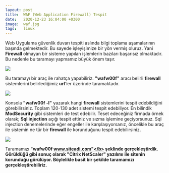 ```yaml
---
layout: post
title:  WAF (Web Application Firewall) Tespit
date:   2020-12-23 16:04:00 +0300
image:  waf.jpg
tags:   linux
---
```

Web Uygulama güvenlik duvarı tespiti aslında bilgi toplama aşamalarının başında gelmektedir. Bu sayede işleyişimize bir yön vermiş oluruz.
Yani <b>Firewall</b> olmayan bir sisteme yapılan işlemlerin bazıları başarısız olmaktadır. Bu nedenle bu taramayı yapmamız büyük önem taşır.

![]({{site.baseurl}}/img/wafw00f.jpg)

Bu taramayı bir araç ile rahatça yapabiliriz. <b><t>"wafw00f"</b></t> aracı belirli <b>firewall</b> sistemlerini belirlediğimiz <b>url</b>'ler üzerinde taramaktadır.

![]({{site.baseurl}}/img/wafw00f-l.jpg)

Konsola <b><t>"wafw00f -l"</b></t> yazarak hangi <b>firewall</b> sistemlerini tespit edebildiğini görebilirsiniz.
Toplam 120-130 adet sistemi tespit edebiliyor. En bilindik <b>ModSecurity</b> gibi sistemleri de test edebilir. Teset edeceğiniz firmada örnek olarak; <b>Sql injection</b> açığı tespit ettiniz ve sızma işlemine geçiyorsunuz.
Sql injection denemelerinde eğer engeller ile karşılaşıyorsanız, öncelikle bu araç ile sistemin ne tür bir <b>firewall</b> ile korunduğunu tespit edebilirsiniz.

![]({{site.baseurl}}/img/waftarama.jpg)

Taramamızı <b><t>"wafw00f www.siteadi.com"</b></t> şeklinde gerçekleştirdik. Görüldüğü gibi sonuç olarak <b>"Citrix NetScaler"</b> yazılımı ile sitenin korunduğu 
görülüyor. Böylelikle basit bir şekilde taramamızı gerçekleştirebiliriz.